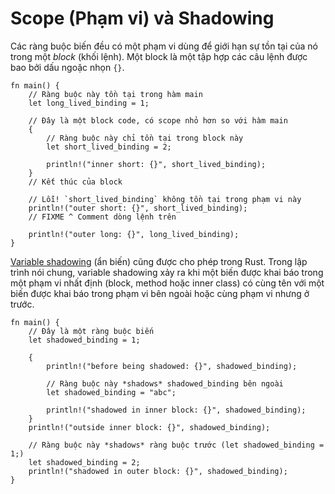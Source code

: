 # Scope (Phạm vi) và Shadowing

Các ràng buộc biến đều có một phạm vi dùng để giới hạn sự tồn tại của nó trong một *block* (khối lệnh). Một
block là một tập hợp các câu lệnh được bao bởi dấu ngoặc nhọn `{}`.
```rust,editable,ignore,mdbook-runnable
fn main() {
    // Ràng buộc này tồn tại trong hàm main
    let long_lived_binding = 1;

    // Đây là một block code, có scope nhỏ hơn so với hàm main
    {
        // Ràng buộc này chỉ tồn tại trong block này
        let short_lived_binding = 2;

        println!("inner short: {}", short_lived_binding);
    }
    // Kết thúc của block

    // Lỗi! `short_lived_binding` không tồn tại trong phạm vi này
    println!("outer short: {}", short_lived_binding);
    // FIXME ^ Comment dòng lệnh trên

    println!("outer long: {}", long_lived_binding);
}
```
[Variable shadowing][variable-shadow] (ẩn biến) cũng được cho phép trong Rust. Trong lập trình nói chung, 
variable shadowing xảy ra khi một biến được khai báo trong một phạm vi nhất định (block, method 
hoặc inner class) có cùng tên với một biến được khai báo trong phạm vi bên ngoài hoặc cùng phạm vi nhưng ở trước. 
```rust,editable,ignore,mdbook-runnable
fn main() {
    // Đây là một ràng buộc biến
    let shadowed_binding = 1;

    {
        println!("before being shadowed: {}", shadowed_binding);

        // Ràng buộc này *shadows* shadowed_binding bên ngoài
        let shadowed_binding = "abc";

        println!("shadowed in inner block: {}", shadowed_binding);
    }
    println!("outside inner block: {}", shadowed_binding);

    // Ràng buộc này *shadows* ràng buộc trước (let shadowed_binding = 1;)
    let shadowed_binding = 2;
    println!("shadowed in outer block: {}", shadowed_binding);
}
```
[variable-shadow]: https://en.wikipedia.org/wiki/Variable_shadowing

